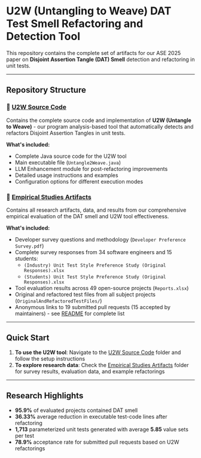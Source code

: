 # U2W (Untangling to Weave) DAT Test Smell Refactoring and Detection Tool

This repository contains the complete set of artifacts for our ASE 2025 paper on **Disjoint Assertion Tangle (DAT) Smell** detection and refactoring in unit tests.

---

## Repository Structure

### 📁 [U2W Source Code](https://anonymous.4open.science/r/ASE_Arteafacts-75C5/U2W%20Source%20Code/README.md)
Contains the complete source code and implementation of **U2W (Untangle to Weave)** - our program analysis-based tool that automatically detects and refactors Disjoint Assertion Tangles in unit tests.

**What's included:**
- Complete Java source code for the U2W tool
- Main executable file (`Untangle2Weave.java`)
- LLM Enhancement module for post-refactoring improvements
- Detailed usage instructions and examples
- Configuration options for different execution modes

### 📁 [Empirical Studies Artifacts](https://anonymous.4open.science/r/ASE_Arteafacts-75C5/Empirical%20Studies%20Artifacts/README.md)
Contains all research artifacts, data, and results from our comprehensive empirical evaluation of the DAT smell and U2W tool effectiveness.

**What's included:**
- Developer survey questions and methodology (`Developer Preference Survey.pdf`)
- Complete survey responses from 34 software engineers and 15 students:
    - `(Industry) Unit Test Style Preference Study (Original Responses).xlsx`
    - `(Students) Unit Test Style Preference Study (Original Responses).xlsx`
- Tool evaluation results across 49 open-source projects (`Reports.xlsx`)
- Original and refactored test files from all subject projects (`OriginalAndRefactoredTestFiles/`)
- Anonymous links to 19 submitted pull requests (15 accepted by maintainers) - see [README](https://anonymous.4open.science/r/ASE_Arteafacts-75C5/Empirical%20Studies%20Artifacts/README.md) for complete list

---

## Quick Start

1. **To use the U2W tool**: Navigate to the [U2W Source Code](https://anonymous.4open.science/r/ASE_Arteafacts-75C5/U2W%20Source%20Code/README.md) folder and follow the setup instructions
2. **To explore research data**: Check the [Empirical Studies Artifacts](https://anonymous.4open.science/r/ASE_Arteafacts-75C5/Empirical%20Studies%20Artifacts/README.md) folder for survey results, evaluation data, and example refactorings

---

## Research Highlights

- **95.9%** of evaluated projects contained DAT smell
- **36.33%** average reduction in executable test-code lines after refactoring
- **1,713** parameterized unit tests generated with average **5.85** value sets per test
- **78.9%** acceptance rate for submitted pull requests based on U2W refactorings
